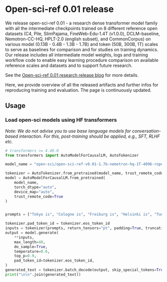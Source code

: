 # Open-sci-ref 0.01 release

We release open-sci-ref 0.01 - a research dense transformer model family with all the intermediate checkpoints trained on 8 different reference open datasets (C4, Pile, SlimPajama, FineWeb-Edu-1.4T (v1.0.0), DCLM-baseline, Nemotron-CC-HQ, HPLT-2.0 (english subset), and CommonCorpus) on various model (0.13B - 0.4B - 1.3B - 1.7B) and token (50B, 300B, 1T) scales to serve as baselines for comparison and for studies on training dynamics. Our release includes all intermediate model weights, logs and training workflow code to enable easy learning procedure comparison on available reference scales and datasets and to support future research.

See the [Open-sci-ref 0.01 research release blog](https://laion.ai/blog/open-sci-ref-001/) for more details.

Here, we provide overview of all the released artifacts and further infos for reproducing training and evaluation. The page is continuously updated.

## Usage

### Load open-sci models using HF transformers

_Note: We do not advise you to use base language models for conversation-based interaction. For this, post-training should be applied, e.g., SFT, RLHF etc._

```python
# transformers >= 4.49.0
from transformers import AutoModelForCausalLM, AutoTokenizer

model_name = "open-sci/open-sci-ref-v0.01-1.7b-nemotron-hq-1T-4096-rope_theta-100k"

tokenizer = AutoTokenizer.from_pretrained(model_name, trust_remote_code=True, padding_side='left')
model = AutoModelForCausalLM.from_pretrained(
    model_name,
    torch_dtype="auto",
    device_map="auto",
    trust_remote_code=True
)


prompts = ["Tokyo is", "Cologne is", "Freiburg is", "Helsinki is", "Tuebingen is"]

tokenizer.pad_token_id = tokenizer.eos_token_id
inputs = tokenizer(prompts, return_tensors="pt", padding=True, truncation=True).to("cuda")
output = model.generate(
    **inputs,
    max_length=48,
    do_sample=True,
    temperature=0.6,
    top_p=0.9,
    pad_token_id=tokenizer.eos_token_id,
)
generated_text = tokenizer.batch_decode(output, skip_special_tokens=True)
print("\n\n".join(generated_text))
```
